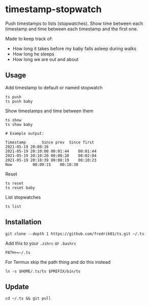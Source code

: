 # timestamp-stopwatch

Push timestamps to lists (stopwatches). Show time between each timestamp and time between each timestamp and the first one.

Made to keep track of:
- How long it takes before my baby falls asleep during walks
- How long he sleeps
- How long we are out and about

## Usage

Add timestamp to default or named stopwatch

	ts push
	ts push baby

Show timestamps and time between them

	ts show
	ts show baby

	# Example output:

	Timestamp		Since prev	Since first
	2021-05-19 20:08:16		
	2021-05-19 20:10:00	00:01:44	00:01:44
	2021-05-19 20:10:20	00:00:20	00:02:04
	2021-05-19 20:18:39	00:08:19	00:10:23
	Now			00:00:15	00:10:38

Reset

	ts reset
	ts reset baby

List stopwatches

	ts list

## Installation

	git clone --depth 1 https://github.com/fredrik01/ts.git ~/.ts

Add this to your `.zshrc` or `.bashrc`

	PATH+=~/.ts

For Termux skip the path thing and do this instead

	ln -s $HOME/.ts/ts $PREFIX/bin/ts

## Update

	cd ~/.ts && git pull
